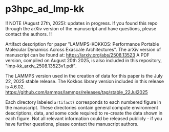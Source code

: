 # p3hpc_ad_lmp-kk
!! NOTE (August 27th, 2025): updates in progress. If you found this repo through the arXiv version of the manuscript and have questions, please contact the authors.  !!

Artifact description for paper "LAMMPS-KOKKOS: Performance Portable Molecular Dynamics Across Exascale Architectures".
The arXiv version of manuscript can be found at: https://arxiv.org/abs/2508.13523
A PDF version, compiled on August 20th 2025, is also included in this repository, "lmp-kk_arxiv_2508.13523v1.pdf".

The LAMMPS version used in the creation of data for this paper is the July 22, 2025 stable release.
The Kokkos library version included in this release is 4.6.02.
https://github.com/lammps/lammps/releases/tag/stable_22Jul2025

Each directory labeled `artifact?` corresponds to each numbered figure in the manuscript.
These directories contain general compute environment descriptions, data, and some code required to re-create the data shown in each figure.
Not all relevant information could be released publicly - if you have further questions, please contact the manuscript authors.


